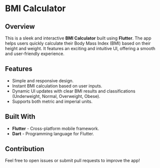 
# BMI Calculator

## Overview
This is a sleek and interactive **BMI Calculator** built using **Flutter**. The app helps users quickly calculate their Body Mass Index (BMI) based on their height and weight. It features an exciting and intuitive UI, offering a smooth and user-friendly experience.

## Features
- Simple and responsive design.
- Instant BMI calculation based on user inputs.
- Dynamic UI updates with clear BMI results and classifications (Underweight, Normal, Overweight, Obese).
- Supports both metric and imperial units.

## Built With
- **Flutter** - Cross-platform mobile framework.
- **Dart** - Programming language for Flutter.

## Contribution
Feel free to open issues or submit pull requests to improve the app!
